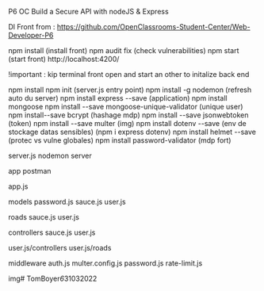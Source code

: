 <!-- P6 Piiquante -->
P6 OC 
Build a Secure API with nodeJS & Express

Dl Front from :
https://github.com/OpenClassrooms-Student-Center/Web-Developer-P6

<!-- Front End -->
npm install (install front)
npm audit fix (check vulnerabilities)
npm start (start front)
http://localhost:4200/

!important : kip terminal front open and start an other to initalize back end

<!-- Back End -->
npm install
npm init (server.js entry point)
npm install -g nodemon (refresh auto du server)
npm install express --save (application)
npm install mongoose 
npm install --save mongoose-unique-validator (unique user)
npm install--save bcrypt (hashage mdp)
npm install --save jsonwebtoken (token)
npm install --save multer (img)
npm install dotenv --save (env de stockage datas sensibles)
(npm i express dotenv)
npm install helmet --save (protec vs vulne globales)
npm install password-validator (mdp fort)

server.js
nodemon server
<!-- https://web.postman.co/workspace/Test-Server~898f3110-9e6f-4565-9b7b-fd98030c12c1/request/create?requestId=698162c9-a2d2-428f-bd49-2e41ef311c5b -->
app postman

app.js

models
password.js
sauce.js
user.js

roads
sauce.js
user.js

controllers
sauce.js
user.js

user.js/controllers
user.js/roads

middleware
auth.js
multer.config.js
password.js
rate-limit.js

img#   T o m B o y e r _ 6 _ 3 1 0 3 2 0 2 2  
 
